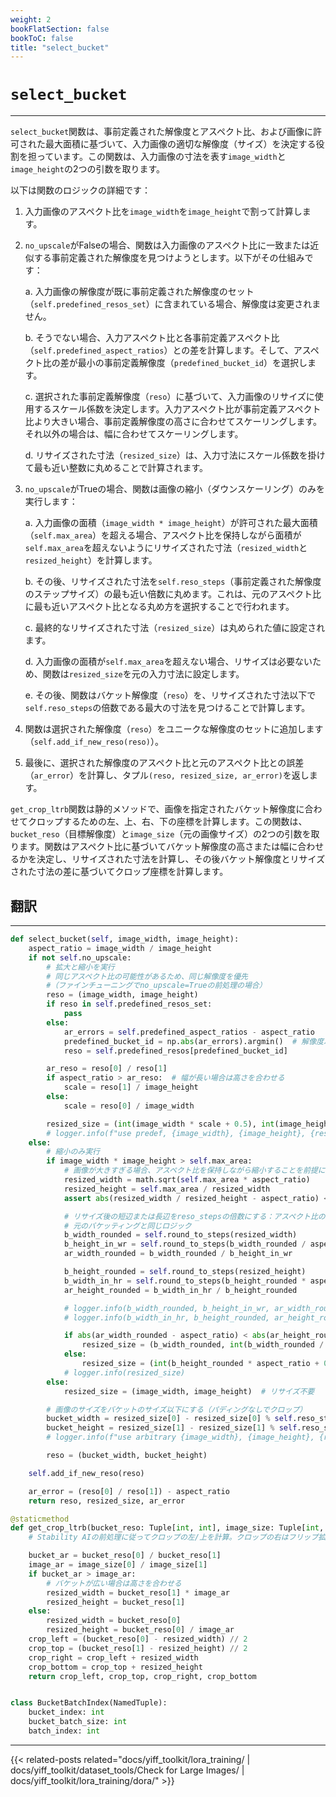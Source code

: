 ```yaml
---
weight: 2
bookFlatSection: false
bookToC: false
title: "select_bucket"
---
```


<!--markdownlint-disable MD025 -->

# `select_bucket`

---

`select_bucket`関数は、事前定義された解像度とアスペクト比、および画像に許可された最大面積に基づいて、入力画像の適切な解像度（サイズ）を決定する役割を担っています。この関数は、入力画像の寸法を表す`image_width`と`image_height`の2つの引数を取ります。

以下は関数のロジックの詳細です：

1. 入力画像のアスペクト比を`image_width`を`image_height`で割って計算します。

2. `no_upscale`がFalseの場合、関数は入力画像のアスペクト比に一致または近似する事前定義された解像度を見つけようとします。以下がその仕組みです：

   a. 入力画像の解像度が既に事前定義された解像度のセット（`self.predefined_resos_set`）に含まれている場合、解像度は変更されません。

   b. そうでない場合、入力アスペクト比と各事前定義アスペクト比（`self.predefined_aspect_ratios`）との差を計算します。そして、アスペクト比の差が最小の事前定義解像度（`predefined_bucket_id`）を選択します。

   c. 選択された事前定義解像度（`reso`）に基づいて、入力画像のリサイズに使用するスケール係数を決定します。入力アスペクト比が事前定義アスペクト比より大きい場合、事前定義解像度の高さに合わせてスケーリングします。それ以外の場合は、幅に合わせてスケーリングします。

   d. リサイズされた寸法（`resized_size`）は、入力寸法にスケール係数を掛けて最も近い整数に丸めることで計算されます。

3. `no_upscale`がTrueの場合、関数は画像の縮小（ダウンスケーリング）のみを実行します：

   a. 入力画像の面積（`image_width * image_height`）が許可された最大面積（`self.max_area`）を超える場合、アスペクト比を保持しながら面積が`self.max_area`を超えないようにリサイズされた寸法（`resized_width`と`resized_height`）を計算します。

   b. その後、リサイズされた寸法を`self.reso_steps`（事前定義された解像度のステップサイズ）の最も近い倍数に丸めます。これは、元のアスペクト比に最も近いアスペクト比となる丸め方を選択することで行われます。

   c. 最終的なリサイズされた寸法（`resized_size`）は丸められた値に設定されます。

   d. 入力画像の面積が`self.max_area`を超えない場合、リサイズは必要ないため、関数は`resized_size`を元の入力寸法に設定します。

   e. その後、関数はバケット解像度（`reso`）を、リサイズされた寸法以下で`self.reso_steps`の倍数である最大の寸法を見つけることで計算します。

4. 関数は選択された解像度（`reso`）をユニークな解像度のセットに追加します（`self.add_if_new_reso(reso)`）。

5. 最後に、選択された解像度のアスペクト比と元のアスペクト比との誤差（`ar_error`）を計算し、タプル`(reso, resized_size, ar_error)`を返します。

`get_crop_ltrb`関数は静的メソッドで、画像を指定されたバケット解像度に合わせてクロップするための左、上、右、下の座標を計算します。この関数は、`bucket_reso`（目標解像度）と`image_size`（元の画像サイズ）の2つの引数を取ります。関数はアスペクト比に基づいてバケット解像度の高さまたは幅に合わせるかを決定し、リサイズされた寸法を計算し、その後バケット解像度とリサイズされた寸法の差に基づいてクロップ座標を計算します。

## 翻訳

---

```python
def select_bucket(self, image_width, image_height):
    aspect_ratio = image_width / image_height
    if not self.no_upscale:
        # 拡大と縮小を実行
        # 同じアスペクト比の可能性があるため、同じ解像度を優先
        #（ファインチューニングでno_upscale=Trueの前処理の場合）
        reso = (image_width, image_height)
        if reso in self.predefined_resos_set:
            pass
        else:
            ar_errors = self.predefined_aspect_ratios - aspect_ratio
            predefined_bucket_id = np.abs(ar_errors).argmin()  # 解像度以外でアスペクト比の誤差が最小のもの
            reso = self.predefined_resos[predefined_bucket_id]

        ar_reso = reso[0] / reso[1]
        if aspect_ratio > ar_reso:  # 幅が長い場合は高さを合わせる
            scale = reso[1] / image_height
        else:
            scale = reso[0] / image_width

        resized_size = (int(image_width * scale + 0.5), int(image_height * scale + 0.5))
        # logger.info(f"use predef, {image_width}, {image_height}, {reso}, {resized_size}")
    else:
        # 縮小のみ実行
        if image_width * image_height > self.max_area:
            # 画像が大きすぎる場合、アスペクト比を保持しながら縮小することを前提にバケットを決定
            resized_width = math.sqrt(self.max_area * aspect_ratio)
            resized_height = self.max_area / resized_width
            assert abs(resized_width / resized_height - aspect_ratio) < 1e-2, "アスペクト比が不正です"

            # リサイズ後の短辺または長辺をreso_stepsの倍数にする：アスペクト比の差が小さい方を選択
            # 元のバケッティングと同じロジック
            b_width_rounded = self.round_to_steps(resized_width)
            b_height_in_wr = self.round_to_steps(b_width_rounded / aspect_ratio)
            ar_width_rounded = b_width_rounded / b_height_in_wr

            b_height_rounded = self.round_to_steps(resized_height)
            b_width_in_hr = self.round_to_steps(b_height_rounded * aspect_ratio)
            ar_height_rounded = b_width_in_hr / b_height_rounded

            # logger.info(b_width_rounded, b_height_in_wr, ar_width_rounded)
            # logger.info(b_width_in_hr, b_height_rounded, ar_height_rounded)

            if abs(ar_width_rounded - aspect_ratio) < abs(ar_height_rounded - aspect_ratio):
                resized_size = (b_width_rounded, int(b_width_rounded / aspect_ratio + 0.5))
            else:
                resized_size = (int(b_height_rounded * aspect_ratio + 0.5), b_height_rounded)
            # logger.info(resized_size)
        else:
            resized_size = (image_width, image_height)  # リサイズ不要

        # 画像のサイズをバケットのサイズ以下にする（パディングなしでクロップ）
        bucket_width = resized_size[0] - resized_size[0] % self.reso_steps
        bucket_height = resized_size[1] - resized_size[1] % self.reso_steps
        # logger.info(f"use arbitrary {image_width}, {image_height}, {resized_size}, {bucket_width}, {bucket_height}")

        reso = (bucket_width, bucket_height)

    self.add_if_new_reso(reso)

    ar_error = (reso[0] / reso[1]) - aspect_ratio
    return reso, resized_size, ar_error

@staticmethod
def get_crop_ltrb(bucket_reso: Tuple[int, int], image_size: Tuple[int, int]):
    # Stability AIの前処理に従ってクロップの左/上を計算。クロップの右はフリップ拡張のために計算。

    bucket_ar = bucket_reso[0] / bucket_reso[1]
    image_ar = image_size[0] / image_size[1]
    if bucket_ar > image_ar:
        # バケットが広い場合は高さを合わせる
        resized_width = bucket_reso[1] * image_ar
        resized_height = bucket_reso[1]
    else:
        resized_width = bucket_reso[0]
        resized_height = bucket_reso[0] / image_ar
    crop_left = (bucket_reso[0] - resized_width) // 2
    crop_top = (bucket_reso[1] - resized_height) // 2
    crop_right = crop_left + resized_width
    crop_bottom = crop_top + resized_height
    return crop_left, crop_top, crop_right, crop_bottom


class BucketBatchIndex(NamedTuple):
    bucket_index: int
    bucket_batch_size: int
    batch_index: int
```

---

{{< related-posts related="docs/yiff_toolkit/lora_training/ | docs/yiff_toolkit/dataset_tools/Check for Large Images/ | docs/yiff_toolkit/lora_training/dora/" >}}
